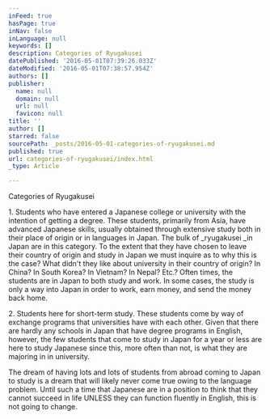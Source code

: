 ```yaml
---
inFeed: true
hasPage: true
inNav: false
inLanguage: null
keywords: []
description: Categories of Ryugakusei
datePublished: '2016-05-01T07:39:26.033Z'
dateModified: '2016-05-01T07:38:57.954Z'
authors: []
publisher:
  name: null
  domain: null
  url: null
  favicon: null
title: ''
author: []
starred: false
sourcePath: _posts/2016-05-01-categories-of-ryugakusei.md
published: true
url: categories-of-ryugakusei/index.html
_type: Article

---
```

Categories of Ryugakusei

1\. Students who have entered a Japanese college or university with the intention of getting a degree. These students, primarily from Asia, have advanced Japanese skills, usually obtained through extensive study both in their place of origin or in languages in Japan. The bulk of _ryugakusei _in Japan are in this category. To the extent that they have chosen to leave their country of origin and study in Japan we must inquire as to why this is the case? What didn't they like about university in their country of origin? In China? In South Korea? In Vietnam? In Nepal? Etc.? Often times, the students are in Japan to both study and work. In some cases, the study is only a way into Japan in order to work, earn money, and send the money back home.

2\. Students here for short-term study. These students come by way of exchange programs that universities have with each other. Given that there are hardly any schools in Japan that have degree programs in English, however, the few students that come to study in Japan for a year or less are here to study Japanese since this, more often than not, is what they are majoring in in university.

The dream of having lots and lots of students from abroad coming to Japan to study is a dream that will likely never come true owing to the language problem. Until such a time that Japanese are in a position to think that they cannot succeed in life UNLESS they can function fluently in English, this is not going to change.